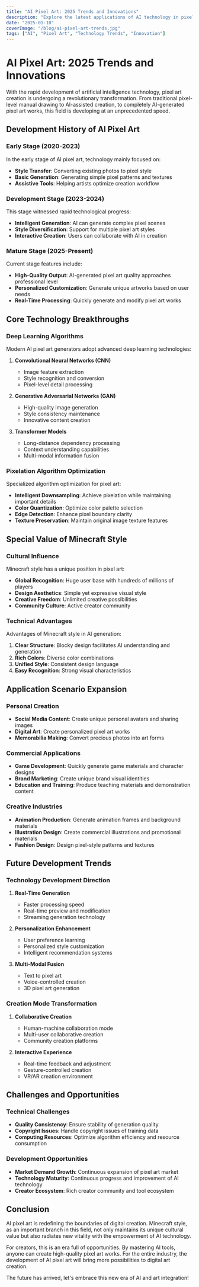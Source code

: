 ```yaml
---
title: "AI Pixel Art: 2025 Trends and Innovations"
description: "Explore the latest applications of AI technology in pixel art creation, understand the development prospects and future trends of Minecraft style art"
date: "2025-01-10"
coverImage: "/blog/ai-pixel-art-trends.jpg"
tags: ["AI", "Pixel Art", "Technology Trends", "Innovation"]
---
```


# AI Pixel Art: 2025 Trends and Innovations

With the rapid development of artificial intelligence technology, pixel art creation is undergoing a revolutionary transformation. From traditional pixel-level manual drawing to AI-assisted creation, to completely AI-generated pixel art works, this field is developing at an unprecedented speed.

## Development History of AI Pixel Art

### Early Stage (2020-2023)

In the early stage of AI pixel art, technology mainly focused on:
- **Style Transfer**: Converting existing photos to pixel style
- **Basic Generation**: Generating simple pixel patterns and textures
- **Assistive Tools**: Helping artists optimize creation workflow

### Development Stage (2023-2024)

This stage witnessed rapid technological progress:
- **Intelligent Generation**: AI can generate complex pixel scenes
- **Style Diversification**: Support for multiple pixel art styles
- **Interactive Creation**: Users can collaborate with AI in creation

### Mature Stage (2025-Present)

Current stage features include:
- **High-Quality Output**: AI-generated pixel art quality approaches professional level
- **Personalized Customization**: Generate unique artworks based on user needs
- **Real-Time Processing**: Quickly generate and modify pixel art works

## Core Technology Breakthroughs

### Deep Learning Algorithms

Modern AI pixel art generators adopt advanced deep learning technologies:

1. **Convolutional Neural Networks (CNN)**
   - Image feature extraction
   - Style recognition and conversion
   - Pixel-level detail processing

2. **Generative Adversarial Networks (GAN)**
   - High-quality image generation
   - Style consistency maintenance
   - Innovative content creation

3. **Transformer Models**
   - Long-distance dependency processing
   - Context understanding capabilities
   - Multi-modal information fusion

### Pixelation Algorithm Optimization

Specialized algorithm optimization for pixel art:

- **Intelligent Downsampling**: Achieve pixelation while maintaining important details
- **Color Quantization**: Optimize color palette selection
- **Edge Detection**: Enhance pixel boundary clarity
- **Texture Preservation**: Maintain original image texture features

## Special Value of Minecraft Style

### Cultural Influence

Minecraft style has a unique position in pixel art:

- **Global Recognition**: Huge user base with hundreds of millions of players
- **Design Aesthetics**: Simple yet expressive visual style
- **Creative Freedom**: Unlimited creative possibilities
- **Community Culture**: Active creator community

### Technical Advantages

Advantages of Minecraft style in AI generation:

1. **Clear Structure**: Blocky design facilitates AI understanding and generation
2. **Rich Colors**: Diverse color combinations
3. **Unified Style**: Consistent design language
4. **Easy Recognition**: Strong visual characteristics

## Application Scenario Expansion

### Personal Creation

- **Social Media Content**: Create unique personal avatars and sharing images
- **Digital Art**: Create personalized pixel art works
- **Memorabilia Making**: Convert precious photos into art forms

### Commercial Applications

- **Game Development**: Quickly generate game materials and character designs
- **Brand Marketing**: Create unique brand visual identities
- **Education and Training**: Produce teaching materials and demonstration content

### Creative Industries

- **Animation Production**: Generate animation frames and background materials
- **Illustration Design**: Create commercial illustrations and promotional materials
- **Fashion Design**: Design pixel-style patterns and textures

## Future Development Trends

### Technology Development Direction

1. **Real-Time Generation**
   - Faster processing speed
   - Real-time preview and modification
   - Streaming generation technology

2. **Personalization Enhancement**
   - User preference learning
   - Personalized style customization
   - Intelligent recommendation systems

3. **Multi-Modal Fusion**
   - Text to pixel art
   - Voice-controlled creation
   - 3D pixel art generation

### Creation Mode Transformation

1. **Collaborative Creation**
   - Human-machine collaboration mode
   - Multi-user collaborative creation
   - Community creation platforms

2. **Interactive Experience**
   - Real-time feedback and adjustment
   - Gesture-controlled creation
   - VR/AR creation environment

## Challenges and Opportunities

### Technical Challenges

- **Quality Consistency**: Ensure stability of generation quality
- **Copyright Issues**: Handle copyright issues of training data
- **Computing Resources**: Optimize algorithm efficiency and resource consumption

### Development Opportunities

- **Market Demand Growth**: Continuous expansion of pixel art market
- **Technology Maturity**: Continuous progress and improvement of AI technology
- **Creator Ecosystem**: Rich creator community and tool ecosystem

## Conclusion

AI pixel art is redefining the boundaries of digital creation. Minecraft style, as an important branch in this field, not only maintains its unique cultural value but also radiates new vitality with the empowerment of AI technology.

For creators, this is an era full of opportunities. By mastering AI tools, anyone can create high-quality pixel art works. For the entire industry, the development of AI pixel art will bring more possibilities to digital art creation.

The future has arrived, let's embrace this new era of AI and art integration! 
